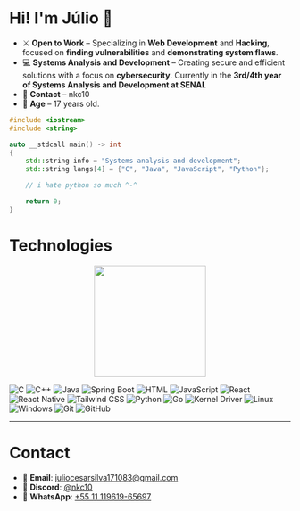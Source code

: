 # Hi! I'm Júlio 👋

- ⚔️ **Open to Work** – Specializing in **Web Development** and **Hacking**, focused on **finding vulnerabilities** and **demonstrating system flaws**.
- 💻 **Systems Analysis and Development** – Creating secure and efficient solutions with a focus on **cybersecurity**. Currently in the **3rd/4th year of Systems Analysis and Development at SENAI**.
- 📩 **Contact** – nkc10
- 🎂 **Age** – 17 years old.

```C++
#include <iostream>
#include <string>

auto __stdcall main() -> int
{
    std::string info = "Systems analysis and development";
    std::string langs[4] = {"C", "Java", "JavaScript", "Python"};

    // i hate python so much ^-^

    return 0;
}
```

# Technologies
<p align="center">
    <img src="https://media4.giphy.com/media/vfTnz2QVJ1ip2/giphy.gif" width="200">
</p>

<div align="left">
    <img alt="C" src="https://img.shields.io/badge/c-000000?style=for-the-badge&logo=c">
    <img alt="C++" src="https://img.shields.io/badge/c++-000000?style=for-the-badge&logo=c%2B%2B&logoColor=blue">
    <img alt="Java" src="https://img.shields.io/badge/Java-000000?style=for-the-badge&logo=openjdk&logoColor=orange">
    <img alt="Spring Boot" src="https://img.shields.io/badge/Spring%20Boot-000000?style=for-the-badge&logo=springboot&logoColor=green">
    <img alt="HTML" src="https://img.shields.io/badge/HTML-000000?style=for-the-badge&logo=html5&logoColor=orange">
    <img alt="JavaScript" src="https://shields.io/badge/JavaScript-000000?style=for-the-badge&logo=JavaScript&logoColor=yellow">
    <img alt="React" src="https://img.shields.io/badge/React-000000?style=for-the-badge&logo=react&logoColor=61DAFB">
    <img alt="React Native" src="https://img.shields.io/badge/React%20Native-000000?style=for-the-badge&logo=react&logoColor=61DAFB">
    <img alt="Tailwind CSS" src="https://img.shields.io/badge/Tailwind%20CSS-000000?style=for-the-badge&logo=tailwindcss&logoColor=38B2AC">
    <img alt="Python" src="https://img.shields.io/badge/python-000000?style=for-the-badge&logo=python&logoColor=blue">
    <img alt="Go" src="https://img.shields.io/badge/Go-000000?style=for-the-badge&logo=go&logoColor=00ADD8">
    <img alt="Kernel Driver" src="https://img.shields.io/badge/Kernel%20Driver-000000?style=for-the-badge&logo=linux&logoColor=white">
    <img alt="Linux" src="https://img.shields.io/badge/linux-000000?style=for-the-badge&logo=linux">
    <img alt="Windows" src="https://img.shields.io/badge/windows-000000?style=for-the-badge&logo=windows">
    <img alt="Git" src="https://img.shields.io/badge/git-000000?style=for-the-badge&logo=git">
    <img alt="GitHub" src="https://img.shields.io/badge/github-000000?style=for-the-badge&logo=github">
</div>

---

# Contact
- 📧 **Email**: [juliocesarsilva171083@gmail.com](mailto:juliocesarsilva171083@gmail.com)
- 💬 **Discord**: [@nkc10](https://discordapp.com/users/1071094341617057822)  
- 📱 **WhatsApp**: [+55 11 119619-65697](https://wa.me/5511961965697)  
```

